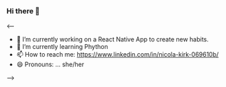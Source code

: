 ### Hi there 👋

<--
- 🔭 I’m currently working on a React Native App to create new habits.
- 🌱 I’m currently learning Phython
- 📫 How to reach me: https://www.linkedin.com/in/nicola-kirk-069610b/
- 😄 Pronouns: ... she/her

-->
